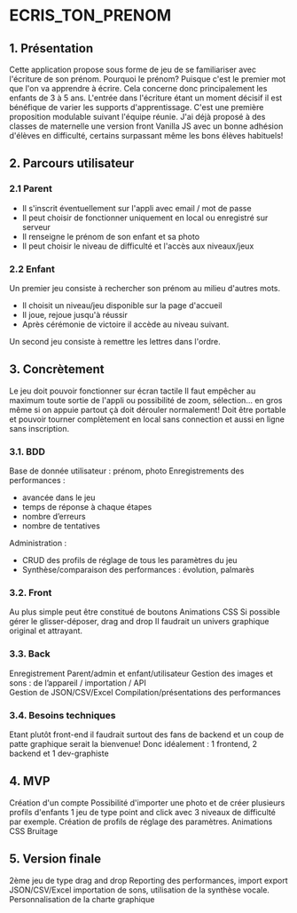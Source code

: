 # ECRIS_TON_PRENOM

## 1. Présentation
Cette application propose sous forme de jeu de se familiariser avec l'écriture de son prénom. Pourquoi le prénom? Puisque c'est le premier mot que l'on va apprendre à écrire. Cela concerne donc principalement les enfants de 3 à 5 ans. L'entrée dans l'écriture étant un moment décisif il est bénéfique de varier les supports d'apprentissage.
C'est une première proposition modulable suivant l'équipe réunie.
J'ai déjà proposé à des classes de maternelle une version front Vanilla JS avec un bonne adhésion
d'élèves en difficulté, certains surpassant même les bons élèves habituels!

## 2. Parcours utilisateur
### 2.1 Parent
* Il s'inscrit éventuellement sur l'appli avec email / mot de passe
* Il peut choisir de fonctionner uniquement en local ou enregistré sur serveur
* Il renseigne le prénom de son enfant et sa photo
* Il peut choisir le niveau de difficulté et l'accès aux niveaux/jeux

### 2.2 Enfant
Un premier jeu consiste à rechercher son prénom au milieu d'autres mots.
* Il choisit un niveau/jeu disponible sur la page d'accueil
* Il joue, rejoue jusqu'à réussir
* Après cérémonie de victoire il accède au niveau suivant.
 
Un second jeu consiste à remettre les lettres dans l'ordre. 

## 3. Concrètement
Le jeu doit pouvoir fonctionner sur écran tactile
Il faut empêcher au maximum toute sortie de l'appli ou possibilité de zoom, sélection... en gros même si on appuie partout çà doit dérouler normalement!
Doit être portable et pouvoir tourner complètement en local sans connection et aussi en ligne sans inscription.

### 3.1. BDD
Base de donnée utilisateur : prénom, photo
Enregistrements des performances :
* avancée dans le jeu
* temps de réponse à chaque étapes
* nombre d’erreurs
* nombre de tentatives

Administration :
* CRUD des profils de réglage de tous les paramètres du jeu
* Synthèse/comparaison des performances : évolution, palmarès

### 3.2. Front
Au plus simple peut être constitué de boutons
Animations CSS
Si possible gérer le glisser-déposer, drag and drop
Il faudrait un univers graphique original et attrayant.

### 3.3. Back
Enregistrement Parent/admin et enfant/utilisateur
Gestion des images et sons : de l’appareil / importation / API  
Gestion de JSON/CSV/Excel
Compilation/présentations des performances

### 3.4. Besoins techniques
Etant plutôt front-end il faudrait surtout des fans de backend et un coup de patte graphique serait la bienvenue!
Donc idéalement : 
1 frontend, 2 backend et 1 dev-graphiste


## 4. MVP
Création d'un compte
Possibilité d'importer une photo et de créer plusieurs profils d'enfants
1 jeu de type point and click avec 3 niveaux de difficulté par exemple. 
Création de profils de réglage des paramètres.
Animations CSS 
Bruitage

## 5. Version finale
2ème jeu de type drag and drop
Reporting des performances, import export JSON/CSV/Excel
importation de sons, utilisation de la synthèse vocale.
Personnalisation de la charte graphique





